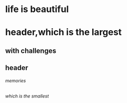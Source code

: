 # life is beautiful<h1> header,which is the largest 
## with challenges <h2> header 
###### memories <h6> which is the smallest 
